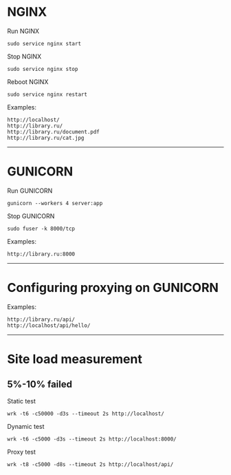 # NGINX

Run NGINX
```
sudo service nginx start
```
Stop NGINX
```
sudo service nginx stop
```
Reboot NGINX
```
sudo service nginx restart
```
Examples:
```
http://localhost/
http://library.ru/
http://library.ru/document.pdf
http://library.ru/cat.jpg
```
___

# GUNICORN

Run GUNICORN
```
gunicorn --workers 4 server:app
```
Stop GUNICORN
```
sudo fuser -k 8000/tcp 
```
Examples:
```
http://library.ru:8000
```
___

# Configuring proxying on GUNICORN

Examples:
```
http://library.ru/api/
http://localhost/api/hello/
```
___

# Site load measurement
## 5%-10% failed

Static test
```
wrk -t6 -c50000 -d3s --timeout 2s http://localhost/
```
Dynamic test
```
wrk -t6 -c5000 -d3s --timeout 2s http://localhost:8000/ 
```
Proxy test
```
wrk -t8 -c5000 -d8s --timeout 2s http://localhost/api/
```